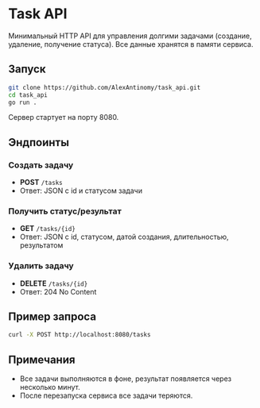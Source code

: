 # Task API

Минимальный HTTP API для управления долгими задачами (создание, удаление, получение статуса). Все данные хранятся в памяти сервиса.

## Запуск

```sh
git clone https://github.com/AlexAntinomy/task_api.git
cd task_api
go run .
```

Сервер стартует на порту 8080.

## Эндпоинты

### Создать задачу
- **POST** `/tasks`
- Ответ: JSON с id и статусом задачи

### Получить статус/результат
- **GET** `/tasks/{id}`
- Ответ: JSON с id, статусом, датой создания, длительностью, результатом

### Удалить задачу
- **DELETE** `/tasks/{id}`
- Ответ: 204 No Content

## Пример запроса

```sh
curl -X POST http://localhost:8080/tasks
```

## Примечания
- Все задачи выполняются в фоне, результат появляется через несколько минут.
- После перезапуска сервиса все задачи теряются. 